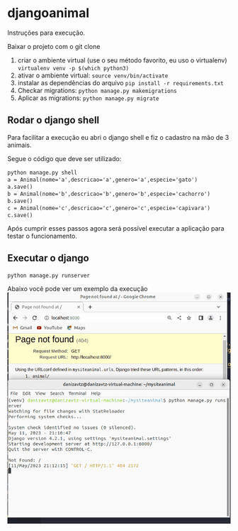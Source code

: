 # djangoanimal

Instruções para execução.

Baixar o projeto com o git clone

1. criar o ambiente virtual (use o seu método favorito, eu uso o virtualenv) `virtualenv venv -p $(which python3)`
2. ativar o ambiente virtual: `source venv/bin/activate`
3. instalar as dependências do arquivo `pip install -r requirements.txt`
4. Checkar migrations: `python manage.py makemigrations`
5. Aplicar as migrations: `python manage.py migrate`


## Rodar o django shell

Para facilitar a execução eu abri o django shell e fiz o cadastro na mão de 3 animais.

Segue o código que deve ser utilizado:

    python manage.py shell
    a = Animal(nome='a',descricao='a',genero='a',especie='gato')
    a.save()
    b = Animal(nome='b',descricao='b',genero='b',especie='cachorro')
    b.save()
    c = Animal(nome='c',descricao='c',genero='c',especie='capivara')
    c.save()

Após cumprir esses passos agora será possível executar a aplicação para testar o funcionamento.

## Executar o django

    python manage.py runserver



Abaixo você pode ver um exemplo da execução
![exemplo execução](./ghimage/animalgif.gif)